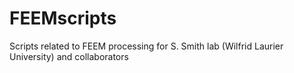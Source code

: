 # FEEMscripts
Scripts related to FEEM processing for S. Smith lab (Wilfrid Laurier University) and collaborators
